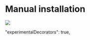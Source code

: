 # Manual installation

![](https://github.com/finom/vovk/assets/1082083/b9e600da-a43a-4e30-a089-43e5e4b147ef)

"experimentalDecorators": true,